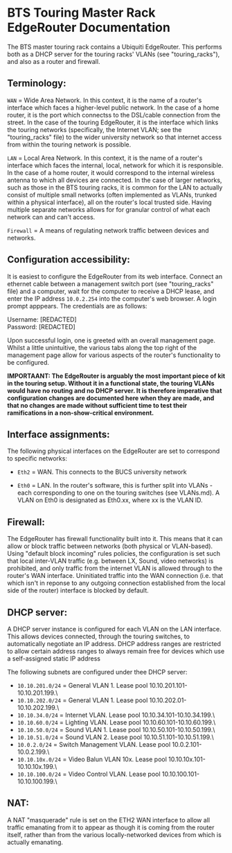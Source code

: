 BTS Touring Master Rack EdgeRouter Documentation
================================================

The BTS master touring rack contains a Ubiquiti EdgeRouter. This performs both as a DHCP server for the touring racks' VLANs (see "touring_racks"), and also
as a router and firewall.

Terminology:
------------

`WAN` =   Wide Area Network. In this context, it is the name of a router's interface which faces a higher-level public network. In the case of a home router, it is the
          port which connectss to the DSL/cable connection from the street. In the case of the touring EdgeRouter, it is the interface which links the
          touring networks (specifically, the Internet VLAN; see the "touring_racks" file) to the wider university network so that internet access from within the
          touring network is possible.
          
`LAN` = Local Area Network. In this context, it is the name of a router's interface which faces the internal, local, network for which it is responsible. In the case
        of a home router, it would correspond to the internal wireless antenna to which all devices are connected. In the case of larger networks,
        such as those in the BTS touring racks, it is common for the LAN to actually consist of multiple small networks (often implemented as
        VLANs, trunked within a physical interface), all on the router's
        local trusted side. Having multiple separate networks allows for for granular control of what each network can and can't access.
        
`Firewall`  = A means of regulating network traffic between devices and networks.

Configuration accessibility:
----------------------------

It is easiest to configure the EdgeRouter from its web interface. Connect an ethernet cable between a management switch port (see "touring_racks" file)
and a computer, wait for the computer to receive a DHCP lease, and enter the IP address `10.0.2.254` into the computer's web browser. A login prompt apppears. The credentials are as follows:

Username: [REDACTED]\
Password: [REDACTED]

Upon successful login, one is greeted with an overall management page. Whilst a little unintuitive, the various tabs along the top right of the management page allow for various aspects of the router's functionality to be configured.

**IMPORTAANT: The EdgeRouter is arguably the most important piece of kit in the touring setup. Without it in a functional state, the touring VLANs
would have no routing and no DHCP server. It is therefore imperative that configuration changes are documented here when they are made, and that no changes are made without sufficient time to test their ramifications in a non-show-critical environment.**

Interface assignments:
----------------------

The following physical interfaces on the EdgeRouter are set to correspond to specific networks:

- `Eth2`  = WAN. This connects to the BUCS university network

- `Eth0`  = LAN. In the router's software, this is further split into VLANs - each corresponding to one on the touring switches (see VLANs.md).
            A VLAN on Eth0 is designated as Eth0.xx, where xx is the VLAN ID.

Firewall:
---------

The EdgeRouter has firewall functionality built into it. This means that it can allow or block traffic between networks (both physical or VLAN-based).
Using "default block incoming" rules policies, the configuration is set such that local inter-VLAN traffic (e.g. between LX, Sound, video networks) is 
prohibited, and only traffic from the
internet VLAN is allowed through to the router's WAN interface. Uninitiated traffic into the WAN connection (i.e. that which isn't in reponse to any
outgoing connection established from the local side of the router) interface is blocked by default.

DHCP server:
------------

A DHCP server instance is configured for each VLAN on the LAN interface. This allows devices connected, through the touring switches, to automatically
negotiate an IP address. DHCP address ranges are restricted to allow certain address ranges to always remain free for devices which use a self-assigned
static IP address

The following subnets are configured under thee DHCP server:

- `10.10.201.0/24`  = General VLAN 1. Lease pool 10.10.201.101-10.10.201.199.\
- `10.10.202.0/24`  = General VLAN 1. Lease pool 10.10.202.01-10.10.202.199.\
- `10.10.34.0/24`   = Internet VLAN. Lease pool 10.10.34.101-10.10.34.199.\
- `10.10.60.0/24`   = Lighting VLAN. Lease pool 10.10.60.101-10.10.60.199.\
- `10.10.50.0/24`   = Sound VLAN 1. Lease pool 10.10.50.101-10.10.50.199.\
- `10.10.51.0/24`   = Sound VLAN 2. Lease pool 10.10.51.101-10.10.51.199.\
- `10.0.2.0/24`     = Switch Management VLAN. Lease pool 10.0.2.101-10.0.2.199.\
- `10.10.10x.0/24`  = Video Balun VLAN 10x. Lease pool 10.10.10x.101-10.10.10x.199.\
- `10.10.100.0/24`  = Video Control VLAN. Lease pool 10.10.100.101-10.10.100.199.\

NAT:
----

A NAT "masquerade" rule is set on the ETH2 WAN interface to allow all traffic emanating from it to appear as though it is coming from the router itself,
rather than from the various locally-networked devices from which is actually emanating.
